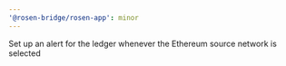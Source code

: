 ```yaml
---
'@rosen-bridge/rosen-app': minor
---
```


Set up an alert for the ledger whenever the Ethereum source network is selected
